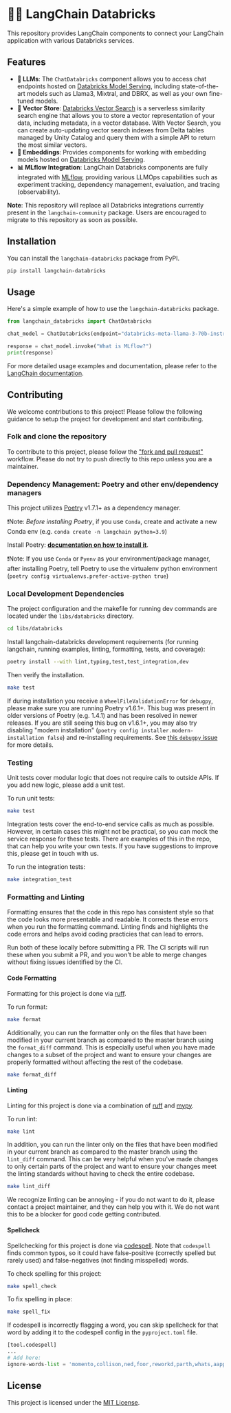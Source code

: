 # 🦜️🔗 LangChain Databricks

This repository provides LangChain components to connect your LangChain application with various Databricks services.

## Features

- **🤖 LLMs**: The `ChatDatabricks` component allows you to access chat endpoints hosted on [Databricks Model Serving](https://www.databricks.com/product/model-serving), including state-of-the-art models such as Llama3, Mixtral, and DBRX, as well as your own fine-tuned models.
- **📐 Vector Store**: [Databricks Vector Search](https://www.databricks.com/product/machine-learning/vector-search) is a serverless similarity search engine that allows you to store a vector representation of your data, including metadata, in a vector database. With Vector Search, you can create auto-updating vector search indexes from Delta tables managed by Unity Catalog and query them with a simple API to return the most similar vectors.
- **🔢 Embeddings**: Provides components for working with embedding models hosted on [Databricks Model Serving](https://www.databricks.com/product/model-serving).
- **📊 MLflow Integration**: LangChain Databricks components are fully integrated with [MLflow](https://python.langchain.com/docs/integrations/providers/mlflow_tracking/), providing various LLMOps capabilities such as experiment tracking, dependency management, evaluation, and tracing (observability).

**Note**: This repository will replace all Databricks integrations currently present in the `langchain-community` package. Users are encouraged to migrate to this repository as soon as possible.

## Installation

You can install the `langchain-databricks` package from PyPI.

```bash
pip install langchain-databricks
```

## Usage

Here's a simple example of how to use the `langchain-databricks` package.

```python
from langchain_databricks import ChatDatabricks

chat_model = ChatDatabricks(endpoint="databricks-meta-llama-3-70b-instruct")

response = chat_model.invoke("What is MLflow?")
print(response)
```

For more detailed usage examples and documentation, please refer to the [LangChain documentation](https://python.langchain.com/docs/integrations/providers/databricks//).

## Contributing

We welcome contributions to this project! Please follow the following guidance to setup the project for development and start contributing.

### Folk and clone the repository

To contribute to this project, please follow the ["fork and pull request"](https://docs.github.com/en/get-started/exploring-projects-on-github/contributing-to-a-project) workflow. Please do not try to push directly to this repo unless you are a maintainer.


### Dependency Management: Poetry and other env/dependency managers

This project utilizes [Poetry](https://python-poetry.org/) v1.7.1+ as a dependency manager.

❗Note: *Before installing Poetry*, if you use `Conda`, create and activate a new Conda env (e.g. `conda create -n langchain python=3.9`)

Install Poetry: **[documentation on how to install it](https://python-poetry.org/docs/#installation)**.

❗Note: If you use `Conda` or `Pyenv` as your environment/package manager, after installing Poetry,
tell Poetry to use the virtualenv python environment (`poetry config virtualenvs.prefer-active-python true`)

### Local Development Dependencies

The project configuration and the makefile for running dev commands are located under the `libs/databricks` directory.

```bash
cd libs/databricks
```

Install langchain-databricks development requirements (for running langchain, running examples, linting, formatting, tests, and coverage):

```bash
poetry install --with lint,typing,test,test_integration,dev
```

Then verify the installation.

```bash
make test
```

If during installation you receive a `WheelFileValidationError` for `debugpy`, please make sure you are running
Poetry v1.6.1+. This bug was present in older versions of Poetry (e.g. 1.4.1) and has been resolved in newer releases.
If you are still seeing this bug on v1.6.1+, you may also try disabling "modern installation"
(`poetry config installer.modern-installation false`) and re-installing requirements.
See [this `debugpy` issue](https://github.com/microsoft/debugpy/issues/1246) for more details.

### Testing

Unit tests cover modular logic that does not require calls to outside APIs.
If you add new logic, please add a unit test.

To run unit tests:

```bash
make test
```

Integration tests cover the end-to-end service calls as much as possible.
However, in certain cases this might not be practical, so you can mock the 
service response for these tests. There are examples of this in the repo, 
that can help you write your own tests. If you have suggestions to improve
this, please get in touch with us.

To run the integration tests:

```bash
make integration_test
```

### Formatting and Linting

Formatting ensures that the code in this repo has consistent style so that the
code looks more presentable and readable. It corrects these errors when you run
the formatting command. Linting finds and highlights the code errors and helps 
avoid coding practicies that can lead to errors. 

Run both of these locally before submitting a PR. The CI scripts will run these
when you submit a PR, and you won't be able to merge changes without fixing 
issues identified by the CI.

#### Code Formatting

Formatting for this project is done via [ruff](https://docs.astral.sh/ruff/rules/).

To run format:

```bash
make format
```

Additionally, you can run the formatter only on the files that have been modified in your current branch 
as compared to the master branch using the `format_diff` command. This is especially useful when you have 
made changes to a subset of the project and want to ensure your changes are properly formatted without 
affecting the rest of the codebase.

```bash
make format_diff
```

#### Linting

Linting for this project is done via a combination of [ruff](https://docs.astral.sh/ruff/rules/) and [mypy](http://mypy-lang.org/).

To run lint:

```bash
make lint
```

In addition, you can run the linter only on the files that have been modified in your current branch as compared to the master branch using the `lint_diff` command. This can be very helpful when you've made changes to only certain parts of the project and want to ensure your changes meet the linting standards without having to check the entire codebase.

```bash
make lint_diff
```

We recognize linting can be annoying - if you do not want to do it, please contact a project maintainer, and they can help you with it. We do not want this to be a blocker for good code getting contributed.

#### Spellcheck

Spellchecking for this project is done via [codespell](https://github.com/codespell-project/codespell).
Note that `codespell` finds common typos, so it could have false-positive (correctly spelled but rarely used) and false-negatives (not finding misspelled) words.

To check spelling for this project:

```bash
make spell_check
```

To fix spelling in place:

```bash
make spell_fix
```

If codespell is incorrectly flagging a word, you can skip spellcheck for that word by adding it to the codespell config in the `pyproject.toml` file.

```python
[tool.codespell]
...
# Add here:
ignore-words-list = 'momento,collison,ned,foor,reworkd,parth,whats,aapply,mysogyny,unsecure'
```

## License

This project is licensed under the [MIT License](LICENSE).